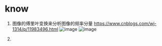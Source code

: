 # know
1. 图像的傅里叶变换来分析图像的频率分量  https://www.cnblogs.com/wj-1314/p/11983496.html
![image](https://github.com/user-attachments/assets/13eec5a7-ee68-4741-bf12-26628f2423c3)
![image](https://github.com/user-attachments/assets/6b7ba24a-0cae-427d-b768-7963eb4f1a7d)



3. 
